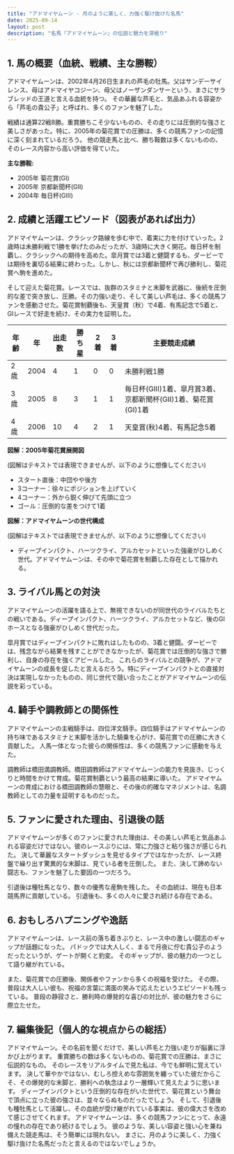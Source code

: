```yaml
---
title: "アドマイヤムーン - 月のように美しく、力強く駆け抜けた名馬"
date: 2025-09-14
layout: post
description: "名馬『アドマイヤムーン』の伝説と魅力を深堀り"
---
```


## 1. 馬の概要（血統、戦績、主な勝鞍）

アドマイヤムーンは、2002年4月26日生まれの芦毛の牡馬。父はサンデーサイレンス、母はアドマイヤコジーン、母父はノーザンダンサーという、まさにサラブレッドの王道と言える血統を持つ。  その華麗な芦毛と、気品あふれる容姿から「芦毛の貴公子」と呼ばれ、多くのファンを魅了した。

戦績は通算22戦8勝。重賞勝ちこそ少ないものの、その走りには圧倒的な強さと美しさがあった。特に、2005年の菊花賞での圧勝は、多くの競馬ファンの記憶に深く刻まれているだろう。  他の競走馬と比べ、勝ち鞍数は多くないものの、そのレース内容から高い評価を得ていた。

**主な勝鞍:**

* 2005年 菊花賞(GI)
* 2005年 京都新聞杯(GII)
* 2004年 毎日杯(GIII)


## 2. 成績と活躍エピソード（図表があれば出力）

アドマイヤムーンは、クラシック路線を歩む中で、着実に力を付けていった。2歳時は未勝利戦で1勝を挙げたのみだったが、3歳時に大きく開花。毎日杯を制覇し、クラシックへの期待を高めた。皐月賞では3着と健闘するも、ダービーでは期待を裏切る結果に終わった。しかし、秋には京都新聞杯で再び勝利し、菊花賞へ駒を進めた。

そして迎えた菊花賞。レースでは、抜群のスタミナと末脚を武器に、後続を圧倒的な差で突き放し、圧勝。その力強い走り、そして美しい芦毛は、多くの競馬ファンを感動させた。菊花賞制覇後も、天皇賞（秋）で4着、有馬記念で5着と、GIレースで好走を続け、その実力を証明した。

| 年齢 | 年 | 出走数 | 勝ち星 | 2着 | 3着 | 主要競走成績 |
|---|---|---|---|---|---|---|
| 2歳 | 2004 | 4 | 1 | 0 | 0 | 未勝利戦1勝 |
| 3歳 | 2005 | 8 | 3 | 1 | 1 | 毎日杯(GIII)1着、皐月賞3着、京都新聞杯(GII)1着、菊花賞(GI)1着 |
| 4歳 | 2006 | 10 | 4 | 2 | 1 | 天皇賞(秋)4着、有馬記念5着 |


**図解：2005年菊花賞展開図**

(図解はテキストでは表現できませんが、以下のように想像してください)

* スタート直後：中団やや後方
* 3コーナー：徐々にポジションを上げていく
* 4コーナー：外から鋭く伸びて先頭に立つ
* ゴール：圧倒的な差をつけて1着


**図解：アドマイヤムーンの世代構成**

(図解はテキストでは表現できませんが、以下のように想像してください)

* ディープインパクト、ハーツクライ、アルカセットといった強豪がひしめく世代。アドマイヤムーンは、その中で菊花賞を制覇した存在として描かれる。


## 3. ライバル馬との対決

アドマイヤムーンの活躍を語る上で、無視できないのが同世代のライバルたちとの戦いである。ディープインパクト、ハーツクライ、アルカセットなど、後のGIホースとなる強豪がひしめく世代だった。

皐月賞ではディープインパクトに敗れはしたものの、3着と健闘。ダービーでは、残念ながら結果を残すことができなかったが、菊花賞では圧倒的な強さで勝利し、自身の存在を強くアピールした。  これらのライバルとの競争が、アドマイヤムーンの成長を促したと言えるだろう。特にディープインパクトとの直接対決は実現しなかったものの、同じ世代で競い合ったことがアドマイヤムーンの伝説を彩っている。


## 4. 騎手や調教師との関係性

アドマイヤムーンの主戦騎手は、四位洋文騎手。四位騎手はアドマイヤムーンの持ち味であるスタミナと末脚を活かした騎乗を心がけ、菊花賞での圧勝に大きく貢献した。  人馬一体となった彼らの関係性は、多くの競馬ファンに感動を与えた。

調教師は橋田満調教師。橋田調教師はアドマイヤムーンの能力を見抜き、じっくりと時間をかけて育成。菊花賞制覇という最高の結果に導いた。  アドマイヤムーンの育成における橋田調教師の慧眼と、その後の的確なマネジメントは、名調教師としての力量を証明するものだった。


## 5. ファンに愛された理由、引退後の話

アドマイヤムーンが多くのファンに愛された理由は、その美しい芦毛と気品あふれる容姿だけではない。彼のレースぶりには、常に力強さと粘り強さが感じられた。  決して華麗なスタートダッシュを見せるタイプではなかったが、レース終盤で繰り出す驚異的な末脚は、見ている者を圧倒した。  また、決して諦めない闘志も、ファンを魅了した要因の一つだろう。

引退後は種牡馬となり、数々の優秀な産駒を残した。  その血統は、現在も日本競馬界に貢献している。  引退後も、多くの人々に愛され続ける存在である。


## 6. おもしろハプニングや逸話

アドマイヤムーンは、レース前の落ち着きぶりと、レース中の激しい闘志のギャップが話題になった。  パドックでは大人しく、まるで月夜に佇む貴公子のようだったというが、ゲートが開くと豹変。  そのギャップが、彼の魅力の一つとして語り継がれている。

また、菊花賞での圧勝後、関係者やファンから多くの祝福を受けた。  その際、普段は大人しい彼も、祝福の言葉に満面の笑みで応えたというエピソードも残っている。  普段の静寂さと、勝利時の爆発的な喜びの対比が、彼の魅力をさらに際立たせた。


## 7. 編集後記（個人的な視点からの総括）

アドマイヤムーン。その名前を聞くだけで、美しい芦毛と力強い走りが脳裏に浮かび上がります。  重賞勝ちの数は多くないものの、菊花賞での圧勝は、まさに伝説的なもの。  そのレースをリアルタイムで見た私は、今でも鮮明に覚えています。  決して華やかではない、むしろ控えめな雰囲気を纏っていた彼だからこそ、その爆発的な末脚と、勝利への執念はより一層輝いて見えたように思います。  ディープインパクトという圧倒的な存在がいた世代で、菊花賞という舞台で頂点に立った彼の強さは、並々ならぬものだったでしょう。  そして、引退後も種牡馬として活躍し、その血統が受け継がれている事実は、彼の偉大さを改めて感じさせてくれます。  アドマイヤムーンは、多くの競馬ファンにとって、永遠の憧れの存在であり続けるでしょう。  彼のような、美しい容姿と強い心を兼ね備えた競走馬は、そう簡単には現れない。  まさに、月のように美しく、力強く駆け抜けた名馬だったと言えるのではないでしょうか。
